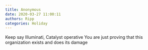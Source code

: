 ```yaml
---
title: Anonymous
date: 2020-03-27 11:00:11
authors: Ripp
categories: Holiday
---
```


 Keep say Illuminati, Catalyst operative
You are just proving that this organization exists and does its damage